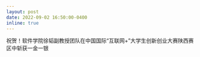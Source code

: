 ```yaml
---
layout: post
date: 2022-09-02 16:50:00-0400
inline: true
---
```


<a herf="https://mp.weixin.qq.com/s/dZpC4y6RBo94vjBKsnlEVw">祝贺！软件学院徐韬副教授团队在中国国际“互联网+”大学生创新创业大赛陕西赛区中斩获一金一银</a>
